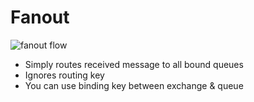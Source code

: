 # Fanout

![fanout flow](https://github.com/kapozade/rabbitmq/blob/main/fanout-flow.png?raw=true)

* Simply routes received message to all bound queues
* Ignores routing key
* You can use binding key between exchange & queue